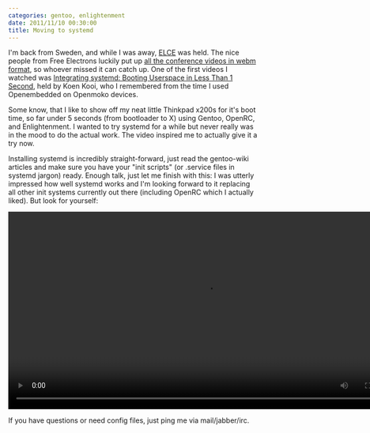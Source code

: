 ```yaml
---
categories: gentoo, enlightenment
date: 2011/11/10 00:30:00
title: Moving to systemd
---
```


I'm back from Sweden, and while I was away, [ELCE](https://events.linuxfoundation.org/events/embedded-linux-conference-europe) was held.
The nice people from Free Electrons luckily put up [all the conference videos in webm format](http://free-electrons.com/blog/elce-2011-videos/), so whoever missed it can catch up.
One of the first videos I watched was [Integrating systemd: Booting Userspace in Less Than 1 Second](http://free-electrons.com/pub/video/2011/elce/elce-2011-kooi-integrating-systemd.webm), held by Koen Kooi, who I remembered from the time I used Openembedded on Openmoko devices.

Some know, that I like to show off my neat little Thinkpad x200s for it's boot time, so far under 5 seconds (from bootloader to X) using Gentoo, OpenRC, and Enlightenment.
I wanted to try systemd for a while but never really was in the mood to do the actual work. The video inspired me to actually give it a try now.

Installing systemd is incredibly straight-forward, just read the gentoo-wiki articles and make sure you have your "init scripts" (or .service files in systemd jargon) ready. Enough talk, just let me finish with this: I was utterly impressed how well systemd works and I'm looking forward to it replacing all other init systems currently out there (including OpenRC which I actually liked).
But look for yourself:

<video width="800" controls="controls">
 <source src="http://videos.gstaedtner.net/linux/x200s_fastboot.webm" type="video/webm" />
 Your browser does not support the video tag.
</video>

If you have questions or need config files, just ping me via mail/jabber/irc.
